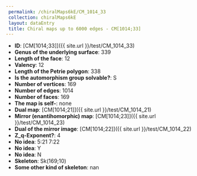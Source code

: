 ```yaml
--- 
 permalink: /chiralMaps6kE/CM_1014_33 
 collection: chiralMaps6kE
 layout: dataEntry
 title: Chiral maps up to 6000 edges - CM[1014;33]
---
```


- **ID**: [CM[1014;33]]({{ site.url }}/test/CM_1014_33)
- **Genus of the underlying surface**: 339
- **Length of the face**: 12
- **Valency**: 12
- **Length of the Petrie polygon**: 338
- **Is the automorphism group solvable?**: S
- **Number of vertices**: 169
- **Number of edges**: 1014
- **Number of faces**: 169
- **The map is self-**: none
- **Dual map**: [CM[1014;21]]({{ site.url }}/test/CM_1014_21)
- **Mirror (enantihomorphic) map**: [CM[1014;23]]({{ site.url }}/test/CM_1014_23)
- **Dual of the mirror image**: [CM[1014;22]]({{ site.url }}/test/CM_1014_22)
- **Z_q-Exponent?**: 4
- **No idea**:  5:21 7:22
- **No idea**: Y
- **No idea**: N
- **Skeleton**: Sk(169;10)
- **Some other kind of skeleton**: nan
